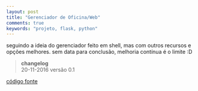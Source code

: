 ```yaml
---
layout: post
title: "Gerenciador de Oficina/Web"
comments: true
keywords: "projeto, flask, python"
---
```


seguindo a ideia do gerenciador feito em shell, mas com outros recursos e opções melhores. 
sem data para conclusão, melhoria contínua é o limite :D

> **changelog** <br>
20-11-2016 versão 0.1

[código fonte](https://github.com/h01000110/gerenciador-oficina-web)
